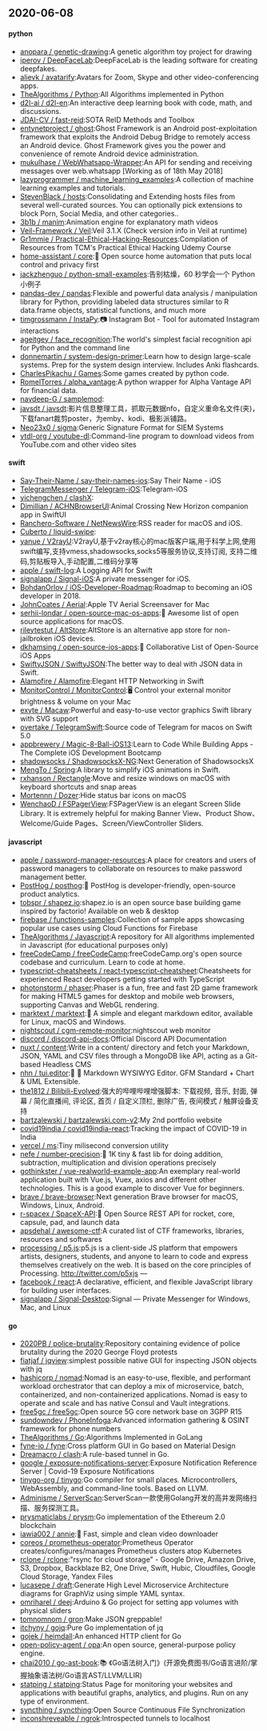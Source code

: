 ## 2020-06-08

#### python
* [anopara / genetic-drawing](https://github.com/anopara/genetic-drawing):A genetic algorithm toy project for drawing
* [iperov / DeepFaceLab](https://github.com/iperov/DeepFaceLab):DeepFaceLab is the leading software for creating deepfakes.
* [alievk / avatarify](https://github.com/alievk/avatarify):Avatars for Zoom, Skype and other video-conferencing apps.
* [TheAlgorithms / Python](https://github.com/TheAlgorithms/Python):All Algorithms implemented in Python
* [d2l-ai / d2l-en](https://github.com/d2l-ai/d2l-en):An interactive deep learning book with code, math, and discussions.
* [JDAI-CV / fast-reid](https://github.com/JDAI-CV/fast-reid):SOTA ReID Methods and Toolbox
* [entynetproject / ghost](https://github.com/entynetproject/ghost):Ghost Framework is an Android post-exploitation framework that exploits the Android Debug Bridge to remotely access an Android device. Ghost Framework gives you the power and convenience of remote Android device administration.
* [mukulhase / WebWhatsapp-Wrapper](https://github.com/mukulhase/WebWhatsapp-Wrapper):An API for sending and receiving messages over web.whatsapp [Working as of 18th May 2018]
* [lazyprogrammer / machine_learning_examples](https://github.com/lazyprogrammer/machine_learning_examples):A collection of machine learning examples and tutorials.
* [StevenBlack / hosts](https://github.com/StevenBlack/hosts):Consolidating and Extending hosts files from several well-curated sources. You can optionally pick extensions to block Porn, Social Media, and other categories..
* [3b1b / manim](https://github.com/3b1b/manim):Animation engine for explanatory math videos
* [Veil-Framework / Veil](https://github.com/Veil-Framework/Veil):Veil 3.1.X (Check version info in Veil at runtime)
* [Gr1mmie / Practical-Ethical-Hacking-Resources](https://github.com/Gr1mmie/Practical-Ethical-Hacking-Resources):Compilation of Resources from TCM's Practical Ethical Hacking Udemy Course
* [home-assistant / core](https://github.com/home-assistant/core):🏡
Open source home automation that puts local control and privacy first
* [jackzhenguo / python-small-examples](https://github.com/jackzhenguo/python-small-examples):告别枯燥，60 秒学会一个 Python 小例子
* [pandas-dev / pandas](https://github.com/pandas-dev/pandas):Flexible and powerful data analysis / manipulation library for Python, providing labeled data structures similar to R data.frame objects, statistical functions, and much more
* [timgrossmann / InstaPy](https://github.com/timgrossmann/InstaPy):📷
Instagram Bot - Tool for automated Instagram interactions
* [ageitgey / face_recognition](https://github.com/ageitgey/face_recognition):The world's simplest facial recognition api for Python and the command line
* [donnemartin / system-design-primer](https://github.com/donnemartin/system-design-primer):Learn how to design large-scale systems. Prep for the system design interview. Includes Anki flashcards.
* [CharlesPikachu / Games](https://github.com/CharlesPikachu/Games):Some games created by python code.
* [RomelTorres / alpha_vantage](https://github.com/RomelTorres/alpha_vantage):A python wrapper for Alpha Vantage API for financial data.
* [navdeep-G / samplemod](https://github.com/navdeep-G/samplemod):
* [javsdt / javsdt](https://github.com/javsdt/javsdt):影片信息整理工具，抓取元数据nfo，自定义重命名文件(夹)，下载fanart裁剪poster，为emby、kodi、极影派铺路。
* [Neo23x0 / sigma](https://github.com/Neo23x0/sigma):Generic Signature Format for SIEM Systems
* [ytdl-org / youtube-dl](https://github.com/ytdl-org/youtube-dl):Command-line program to download videos from YouTube.com and other video sites

#### swift
* [Say-Their-Name / say-their-names-ios](https://github.com/Say-Their-Name/say-their-names-ios):Say Their Name - iOS
* [TelegramMessenger / Telegram-iOS](https://github.com/TelegramMessenger/Telegram-iOS):Telegram-iOS
* [yichengchen / clashX](https://github.com/yichengchen/clashX):
* [Dimillian / ACHNBrowserUI](https://github.com/Dimillian/ACHNBrowserUI):Animal Crossing New Horizon companion app in SwiftUI
* [Ranchero-Software / NetNewsWire](https://github.com/Ranchero-Software/NetNewsWire):RSS reader for macOS and iOS.
* [Cuberto / liquid-swipe](https://github.com/Cuberto/liquid-swipe):
* [yanue / V2rayU](https://github.com/yanue/V2rayU):V2rayU,基于v2ray核心的mac版客户端,用于科学上网,使用swift编写,支持vmess,shadowsocks,socks5等服务协议,支持订阅, 支持二维码,剪贴板导入,手动配置,二维码分享等
* [apple / swift-log](https://github.com/apple/swift-log):A Logging API for Swift
* [signalapp / Signal-iOS](https://github.com/signalapp/Signal-iOS):A private messenger for iOS.
* [BohdanOrlov / iOS-Developer-Roadmap](https://github.com/BohdanOrlov/iOS-Developer-Roadmap):Roadmap to becoming an iOS developer in 2018.
* [JohnCoates / Aerial](https://github.com/JohnCoates/Aerial):Apple TV Aerial Screensaver for Mac
* [serhii-londar / open-source-mac-os-apps](https://github.com/serhii-londar/open-source-mac-os-apps):🚀
Awesome list of open source applications for macOS.
* [rileytestut / AltStore](https://github.com/rileytestut/AltStore):AltStore is an alternative app store for non-jailbroken iOS devices.
* [dkhamsing / open-source-ios-apps](https://github.com/dkhamsing/open-source-ios-apps):📱
Collaborative List of Open-Source iOS Apps
* [SwiftyJSON / SwiftyJSON](https://github.com/SwiftyJSON/SwiftyJSON):The better way to deal with JSON data in Swift.
* [Alamofire / Alamofire](https://github.com/Alamofire/Alamofire):Elegant HTTP Networking in Swift
* [MonitorControl / MonitorControl](https://github.com/MonitorControl/MonitorControl):🖥
Control your external monitor brightness & volume on your Mac
* [exyte / Macaw](https://github.com/exyte/Macaw):Powerful and easy-to-use vector graphics Swift library with SVG support
* [overtake / TelegramSwift](https://github.com/overtake/TelegramSwift):Source code of Telegram for macos on Swift 5.0
* [appbrewery / Magic-8-Ball-iOS13](https://github.com/appbrewery/Magic-8-Ball-iOS13):Learn to Code While Building Apps - The Complete iOS Development Bootcamp
* [shadowsocks / ShadowsocksX-NG](https://github.com/shadowsocks/ShadowsocksX-NG):Next Generation of ShadowsocksX
* [MengTo / Spring](https://github.com/MengTo/Spring):A library to simplify iOS animations in Swift.
* [rxhanson / Rectangle](https://github.com/rxhanson/Rectangle):Move and resize windows on macOS with keyboard shortcuts and snap areas
* [Mortennn / Dozer](https://github.com/Mortennn/Dozer):Hide status bar icons on macOS
* [WenchaoD / FSPagerView](https://github.com/WenchaoD/FSPagerView):FSPagerView is an elegant Screen Slide Library. It is extremely helpful for making Banner View、Product Show、Welcome/Guide Pages、Screen/ViewController Sliders.

#### javascript
* [apple / password-manager-resources](https://github.com/apple/password-manager-resources):A place for creators and users of password managers to collaborate on resources to make password management better.
* [PostHog / posthog](https://github.com/PostHog/posthog):🦔
PostHog is developer-friendly, open-source product analytics.
* [tobspr / shapez.io](https://github.com/tobspr/shapez.io):shapez.io is an open source base building game inspired by factorio! Available on web & desktop
* [firebase / functions-samples](https://github.com/firebase/functions-samples):Collection of sample apps showcasing popular use cases using Cloud Functions for Firebase
* [TheAlgorithms / Javascript](https://github.com/TheAlgorithms/Javascript):A repository for All algorithms implemented in Javascript (for educational purposes only)
* [freeCodeCamp / freeCodeCamp](https://github.com/freeCodeCamp/freeCodeCamp):freeCodeCamp.org's open source codebase and curriculum. Learn to code at home.
* [typescript-cheatsheets / react-typescript-cheatsheet](https://github.com/typescript-cheatsheets/react-typescript-cheatsheet):Cheatsheets for experienced React developers getting started with TypeScript
* [photonstorm / phaser](https://github.com/photonstorm/phaser):Phaser is a fun, free and fast 2D game framework for making HTML5 games for desktop and mobile web browsers, supporting Canvas and WebGL rendering.
* [marktext / marktext](https://github.com/marktext/marktext):📝
A simple and elegant markdown editor, available for Linux, macOS and Windows.
* [nightscout / cgm-remote-monitor](https://github.com/nightscout/cgm-remote-monitor):nightscout web monitor
* [discord / discord-api-docs](https://github.com/discord/discord-api-docs):Official Discord API Documentation
* [nuxt / content](https://github.com/nuxt/content):Write in a content/ directory and fetch your Markdown, JSON, YAML and CSV files through a MongoDB like API, acting as a Git-based Headless CMS
* [nhn / tui.editor](https://github.com/nhn/tui.editor):🍞
📝
Markdown WYSIWYG Editor. GFM Standard + Chart & UML Extensible.
* [the1812 / Bilibili-Evolved](https://github.com/the1812/Bilibili-Evolved):强大的哔哩哔哩增强脚本: 下载视频, 音乐, 封面, 弹幕 / 简化直播间, 评论区, 首页 / 自定义顶栏, 删除广告, 夜间模式 / 触屏设备支持
* [bartzalewski / bartzalewski.com-v2](https://github.com/bartzalewski/bartzalewski.com-v2):My 2nd portfolio website
* [covid19india / covid19india-react](https://github.com/covid19india/covid19india-react):Tracking the impact of COVID-19 in India
* [vercel / ms](https://github.com/vercel/ms):Tiny milisecond conversion utility
* [nefe / number-precision](https://github.com/nefe/number-precision):🚀
1K tiny & fast lib for doing addition, subtraction, multiplication and division operations precisely
* [gothinkster / vue-realworld-example-app](https://github.com/gothinkster/vue-realworld-example-app):An exemplary real-world application built with Vue.js, Vuex, axios and different other technologies. This is a good example to discover Vue for beginners.
* [brave / brave-browser](https://github.com/brave/brave-browser):Next generation Brave browser for macOS, Windows, Linux, Android.
* [r-spacex / SpaceX-API](https://github.com/r-spacex/SpaceX-API):🚀
Open Source REST API for rocket, core, capsule, pad, and launch data
* [apsdehal / awesome-ctf](https://github.com/apsdehal/awesome-ctf):A curated list of CTF frameworks, libraries, resources and softwares
* [processing / p5.js](https://github.com/processing/p5.js):p5.js is a client-side JS platform that empowers artists, designers, students, and anyone to learn to code and express themselves creatively on the web. It is based on the core principles of Processing. http://twitter.com/p5xjs —
* [facebook / react](https://github.com/facebook/react):A declarative, efficient, and flexible JavaScript library for building user interfaces.
* [signalapp / Signal-Desktop](https://github.com/signalapp/Signal-Desktop):Signal — Private Messenger for Windows, Mac, and Linux

#### go
* [2020PB / police-brutality](https://github.com/2020PB/police-brutality):Repository containing evidence of police brutality during the 2020 George Floyd protests
* [fiatjaf / jqview](https://github.com/fiatjaf/jqview):simplest possible native GUI for inspecting JSON objects with jq
* [hashicorp / nomad](https://github.com/hashicorp/nomad):Nomad is an easy-to-use, flexible, and performant workload orchestrator that can deploy a mix of microservice, batch, containerized, and non-containerized applications. Nomad is easy to operate and scale and has native Consul and Vault integrations.
* [free5gc / free5gc](https://github.com/free5gc/free5gc):Open source 5G core network base on 3GPP R15
* [sundowndev / PhoneInfoga](https://github.com/sundowndev/PhoneInfoga):Advanced information gathering & OSINT framework for phone numbers
* [TheAlgorithms / Go](https://github.com/TheAlgorithms/Go):Algorithms Implemented in GoLang
* [fyne-io / fyne](https://github.com/fyne-io/fyne):Cross platform GUI in Go based on Material Design
* [Dreamacro / clash](https://github.com/Dreamacro/clash):A rule-based tunnel in Go.
* [google / exposure-notifications-server](https://github.com/google/exposure-notifications-server):Exposure Notification Reference Server | Covid-19 Exposure Notifications
* [tinygo-org / tinygo](https://github.com/tinygo-org/tinygo):Go compiler for small places. Microcontrollers, WebAssembly, and command-line tools. Based on LLVM.
* [Adminisme / ServerScan](https://github.com/Adminisme/ServerScan):ServerScan一款使用Golang开发的高并发网络扫描、服务探测工具。
* [prysmaticlabs / prysm](https://github.com/prysmaticlabs/prysm):Go implementation of the Ethereum 2.0 blockchain
* [iawia002 / annie](https://github.com/iawia002/annie):👾
Fast, simple and clean video downloader
* [coreos / prometheus-operator](https://github.com/coreos/prometheus-operator):Prometheus Operator creates/configures/manages Prometheus clusters atop Kubernetes
* [rclone / rclone](https://github.com/rclone/rclone):"rsync for cloud storage" - Google Drive, Amazon Drive, S3, Dropbox, Backblaze B2, One Drive, Swift, Hubic, Cloudfiles, Google Cloud Storage, Yandex Files
* [lucasepe / draft](https://github.com/lucasepe/draft):Generate High Level Microservice Architecture diagrams for GraphViz using simple YAML syntax.
* [omriharel / deej](https://github.com/omriharel/deej):Arduino & Go project for setting app volumes with physical sliders
* [tomnomnom / gron](https://github.com/tomnomnom/gron):Make JSON greppable!
* [itchyny / gojq](https://github.com/itchyny/gojq):Pure Go implementation of jq
* [gojek / heimdall](https://github.com/gojek/heimdall):An enhanced HTTP client for Go
* [open-policy-agent / opa](https://github.com/open-policy-agent/opa):An open source, general-purpose policy engine.
* [chai2010 / go-ast-book](https://github.com/chai2010/go-ast-book):📚
《Go语法树入门》(开源免费图书/Go语言进阶/掌握抽象语法树/Go语言AST/LLVM/LLIR)
* [statping / statping](https://github.com/statping/statping):Status Page for monitoring your websites and applications with beautiful graphs, analytics, and plugins. Run on any type of environment.
* [syncthing / syncthing](https://github.com/syncthing/syncthing):Open Source Continuous File Synchronization
* [inconshreveable / ngrok](https://github.com/inconshreveable/ngrok):Introspected tunnels to localhost
